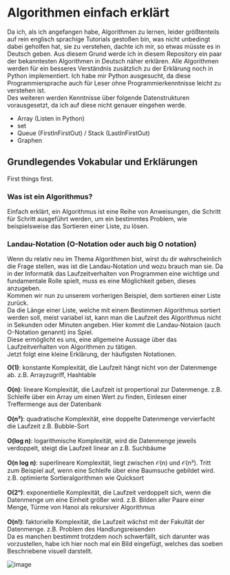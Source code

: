 # Algorithmen einfach erklärt
Da ich, als ich angefangen habe, Algorithmen zu lernen, leider größtenteils auf rein englisch sprachige Tutorials gestoßen bin, was nicht unbedingt dabei geholfen hat, sie zu verstehen, dachte ich mir, so etwas müsste es in Deutsch geben.
Aus diesem Grund werde ich in diesem Repository ein paar der bekanntesten Algorithmen in Deutsch näher erklären.
Alle Algorithmen werden für ein besseres Verständnis zusätzlich zu der Erklärung noch in Python implementiert.
Ich habe mir Python ausgesucht, da diese Programmiersprache auch für Leser ohne Programmierkenntnisse leicht zu verstehen ist.
<br>
Des weiteren werden Kenntnisse über folgende Datenstrukturen vorausgesetzt, da ich auf diese nicht genauer eingehen werde.
* Array (Listen in Python)
* set
* Queue (FirstInFirstOut) / Stack (LastInFirstOut)
* Graphen


## Grundlegendes Vokabular und Erklärungen
First things first.
### Was ist ein Algorithmus? <br>
Einfach erklärt, ein Algorithmus ist eine Reihe von Anweisungen, die Schritt für Schritt ausgeführt werden, um ein bestimmtes Problem, wie beispielsweise das Sortieren einer Liste, zu lösen.
<br>
### Landau-Notation (O-Notation oder auch big O notation)
Wenn du relativ neu im Thema Algorithmen bist, wirst du dir wahrscheinlich die Frage stellen, was ist die Landau-Notation und wozu brauch man sie.
Da in der Informatik das Laufzeitverhalten von Programmen eine wichtige und fundamentale Rolle spielt, muss es eine Möglichkeit geben, dieses anzugeben.<br>
Kommen wir nun zu unserem vorherigen Beispiel, dem sortieren einer Liste zurück.<br>
Da die Länge einer Liste, welche mit einem Bestimmen Algorithmus sortiert werden soll, meist variabel ist, kann man die Laufzeit des Algorithmus nicht in Sekunden oder Minuten angeben.
Hier kommt die Landau-Notaion (auch O-Notation genannt) ins Spiel.<br>
Diese ermöglicht es uns, eine allgemeine Aussage über das Laufzeitverhalten von Algorithmen zu tätigen.
<br>
Jetzt folgt eine kleine Erklärung, der häufigsten Notationen.

**O(1)**:
konstante Komplexität, die Laufzeit hängt nicht von der Datenmenge ab.
z.B. Arrayzugriff, Hashtable
<br>
<br>
**O(n)**:
lineare Komplexität, die Laufzeit ist propertional zur Datenmenge.
z.B. Schleife über ein Array um einen Wert zu finden, Einlesen einer Treffermenge aus der Datenbank
<br>
<br>
**O(n²)**:
quadratische Komplexität, eine doppelte Datenmenge vervierfacht die Laufzeit
z.B. Bubble-Sort
<br>
<br>
**O(log n)**:
logarithmische Komplexität, wird die Datenmenge jeweils verdoppelt, steigt die Laufzeit linear an
z.B. Suchbäume
<br>
<br>
**O(n log n)**:
superlineare Komplexität, liegt zwischen 𝒪(n) und 𝒪(n²). Tritt zum Beispiel auf, wenn eine Schleife über eine Baumsuche gebildet wird.
z.B. optimierte Sortieralgorithmen wie Quicksort
<br>
<br>
**O(2ⁿ)**:
exponentielle Komplexität, die Laufzeit verdoppelt sich, wenn die Datenmenge um eine Einheit größer wird.
z.B. Bilden aller Paare einer Menge, Türme von Hanoi als rekursiver Algorithmus
<br>
<br>
**O(n!)**:
faktorielle Komplexität, die Laufzeit wächst mit der Fakultät der Datenmenge.
z.B. Problem des Handlungsreisenden
<br>
Da es manchen bestimmt trotzdem noch schwerfällt, sich darunter was vorzustellen, habe ich hier noch mal ein Bild eingefügt, welches das soeben Beschriebene visuell darstellt.
<br>


![image](https://user-images.githubusercontent.com/83044113/151657832-9b5915d3-65ec-4f43-a859-9e8c630d81ea.png)












